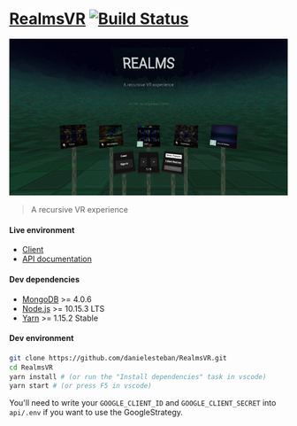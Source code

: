 [RealmsVR](https://realmsvr.gatunes.com/)
[![Build Status](https://travis-ci.org/danielesteban/RealmsVR.svg?branch=master)](https://travis-ci.org/danielesteban/RealmsVR)
===

[![screenshot](client/src/screenshot.jpg)](https://realmsvr.gatunes.com/)

> A recursive VR experience

#### Live environment

 * [Client](https://realmsvr.gatunes.com/)
 * [API documentation](https://projects.gatunes.com/realmsvr/doc/) 

#### Dev dependencies

 * [MongoDB](https://www.mongodb.com/download-center/community) >= 4.0.6
 * [Node.js](https://nodejs.org/en/download/) >= 10.15.3 LTS
 * [Yarn](https://yarnpkg.com/en/docs/install) >= 1.15.2 Stable

#### Dev environment

```bash
git clone https://github.com/danielesteban/RealmsVR.git
cd RealmsVR
yarn install # (or run the "Install dependencies" task in vscode)
yarn start # (or press F5 in vscode)
```

You'll need to write your `GOOGLE_CLIENT_ID` and `GOOGLE_CLIENT_SECRET` into `api/.env` if you want to use the GoogleStrategy.
